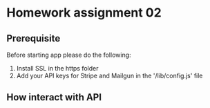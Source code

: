 # Homework assignment 02

## Prerequisite
Before starting app please do the following:
1. Install SSL in the https folder
2. Add your API keys for Stripe and Mailgun in the '/lib/config.js' file


## How interact with API